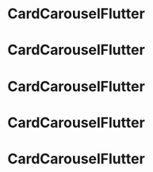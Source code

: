 # CardCarouselFlutter
# CardCarouselFlutter
# CardCarouselFlutter
# CardCarouselFlutter
# CardCarouselFlutter
